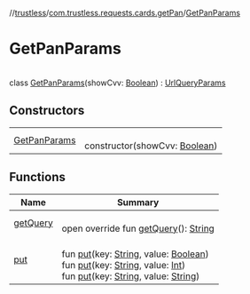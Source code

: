 //[trustless](../../../index.md)/[com.trustless.requests.cards.getPan](../index.md)/[GetPanParams](index.md)

# GetPanParams

\
class [GetPanParams](index.md)(showCvv: [Boolean](https://kotlinlang.org/api/latest/jvm/stdlib/kotlin/-boolean/index.html)) : [UrlQueryParams](../../com.trustless.queryParams/-url-query-params/index.md)

## Constructors

| | |
|---|---|
| [GetPanParams](-get-pan-params.md) | <br>constructor(showCvv: [Boolean](https://kotlinlang.org/api/latest/jvm/stdlib/kotlin/-boolean/index.html)) |

## Functions

| Name | Summary |
|---|---|
| [getQuery](../../com.trustless.queryParams/-url-query-params/get-query.md) | <br>open override fun [getQuery](../../com.trustless.queryParams/-url-query-params/get-query.md)(): [String](https://kotlinlang.org/api/latest/jvm/stdlib/kotlin/-string/index.html) |
| [put](../../com.trustless.queryParams/-url-query-params/put.md) | <br>fun [put](../../com.trustless.queryParams/-url-query-params/put.md)(key: [String](https://kotlinlang.org/api/latest/jvm/stdlib/kotlin/-string/index.html), value: [Boolean](https://kotlinlang.org/api/latest/jvm/stdlib/kotlin/-boolean/index.html))<br>fun [put](../../com.trustless.queryParams/-url-query-params/put.md)(key: [String](https://kotlinlang.org/api/latest/jvm/stdlib/kotlin/-string/index.html), value: [Int](https://kotlinlang.org/api/latest/jvm/stdlib/kotlin/-int/index.html))<br>fun [put](../../com.trustless.queryParams/-url-query-params/put.md)(key: [String](https://kotlinlang.org/api/latest/jvm/stdlib/kotlin/-string/index.html), value: [String](https://kotlinlang.org/api/latest/jvm/stdlib/kotlin/-string/index.html)) |
